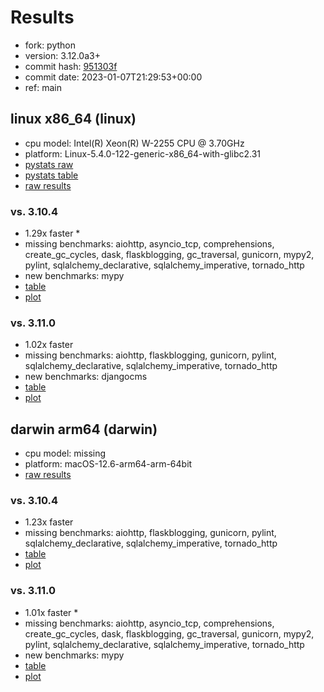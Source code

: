 # Results

- fork: python
- version: 3.12.0a3+
- commit hash: [951303f](https://github.com/python/cpython/commit/951303f)
- commit date: 2023-01-07T21:29:53+00:00
- ref: main

## linux x86_64 (linux)

- cpu model: Intel(R) Xeon(R) W-2255 CPU @ 3.70GHz
- platform: Linux-5.4.0-122-generic-x86_64-with-glibc2.31
- [pystats raw](bm-20230107-linux-x86_64-python-main-3.12.0a3%2B-951303f-pystats.json)
- [pystats table](bm-20230107-linux-x86_64-python-main-3.12.0a3%2B-951303f-pystats.md)
- [raw results](bm-20230107-linux-x86_64-python-main-3.12.0a3%2B-951303f.json)

### vs. 3.10.4

- 1.29x faster \*
- missing benchmarks: aiohttp, asyncio_tcp, comprehensions, create_gc_cycles, dask, flaskblogging, gc_traversal, gunicorn, mypy2, pylint, sqlalchemy_declarative, sqlalchemy_imperative, tornado_http
- new benchmarks: mypy
- [table](bm-20230107-linux-x86_64-python-main-3.12.0a3%2B-951303f-vs-3.10.4.md)
- [plot](bm-20230107-linux-x86_64-python-main-3.12.0a3%2B-951303f-vs-3.10.4.png)

### vs. 3.11.0

- 1.02x faster
- missing benchmarks: aiohttp, flaskblogging, gunicorn, pylint, sqlalchemy_declarative, sqlalchemy_imperative, tornado_http
- new benchmarks: djangocms
- [table](bm-20230107-linux-x86_64-python-main-3.12.0a3%2B-951303f-vs-3.11.0.md)
- [plot](bm-20230107-linux-x86_64-python-main-3.12.0a3%2B-951303f-vs-3.11.0.png)

## darwin arm64 (darwin)

- cpu model: missing
- platform: macOS-12.6-arm64-arm-64bit
- [raw results](bm-20230107-darwin-arm64-python-main-3.12.0a3%2B-951303f.json)

### vs. 3.10.4

- 1.23x faster
- missing benchmarks: aiohttp, flaskblogging, gunicorn, pylint, sqlalchemy_declarative, sqlalchemy_imperative, tornado_http
- [table](bm-20230107-darwin-arm64-python-main-3.12.0a3%2B-951303f-vs-3.10.4.md)
- [plot](bm-20230107-darwin-arm64-python-main-3.12.0a3%2B-951303f-vs-3.10.4.png)

### vs. 3.11.0

- 1.01x faster \*
- missing benchmarks: aiohttp, asyncio_tcp, comprehensions, create_gc_cycles, dask, flaskblogging, gc_traversal, gunicorn, mypy2, pylint, sqlalchemy_declarative, sqlalchemy_imperative, tornado_http
- new benchmarks: mypy
- [table](bm-20230107-darwin-arm64-python-main-3.12.0a3%2B-951303f-vs-3.11.0.md)
- [plot](bm-20230107-darwin-arm64-python-main-3.12.0a3%2B-951303f-vs-3.11.0.png)


